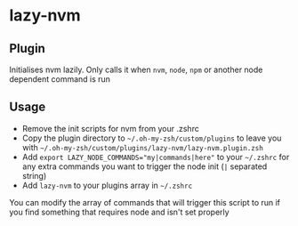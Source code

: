# lazy-nvm

## Plugin

Initialises nvm lazily. Only calls it when `nvm`, `node`, `npm` or another node dependent command is run

## Usage

- Remove the init scripts for nvm from your .zshrc
- Copy the plugin directory to `~/.oh-my-zsh/custom/plugins` to leave you with `~/.oh-my-zsh/custom/plugins/lazy-nvm/lazy-nvm.plugin.zsh`
- Add `export LAZY_NODE_COMMANDS="my|commands|here"` to your `~/.zshrc` for any extra commands you want to trigger the node init (`|` separated string)
- Add `lazy-nvm` to your plugins array in `~/.zshrc`

You can modify the array of commands that will trigger this script to run if you find something that requires node and isn't set properly
